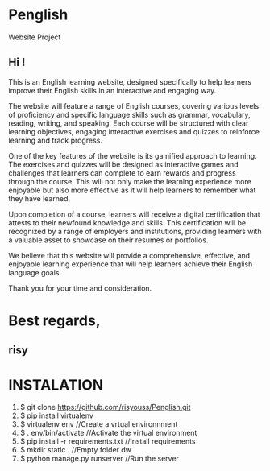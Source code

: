 # Penglish
Website Project 

## Hi ! 
This is an English learning website, designed specifically to help learners improve their English skills in an interactive and engaging way.

The website will feature a range of English courses, covering various levels of proficiency and specific language skills such as grammar, vocabulary, reading, writing, and speaking. Each course will be structured with clear learning objectives, engaging interactive exercises and quizzes to reinforce learning and track progress.

One of the key features of the website is its gamified approach to learning. The exercises and quizzes will be designed as interactive games and challenges that learners can complete to earn rewards and progress through the course. This will not only make the learning experience more enjoyable but also more effective as it will help learners to remember what they have learned.

Upon completion of a course, learners will receive a digital certification that attests to their newfound knowledge and skills. This certification will be recognized by a range of employers and institutions, providing learners with a valuable asset to showcase on their resumes or portfolios.

We believe that this website will provide a comprehensive, effective, and enjoyable learning experience that will help learners achieve their English language goals.

Thank you for your time and consideration.

# Best regards,
## risy







# INSTALATION
  1. $ git clone https://github.com/risyouss/Penglish.git
  2. $ pip install virtualenv                   
  3. $ virtualenv env                          //Create a vrtual environnment
  4. $ . env/bin/activate                      //Activate the virtual environment             
  5. $ pip install -r requirements.txt         //Install requirements
  6. $ mkdir static .                          //Empty folder dw
  8. $ python manage.py runserver              //Run the server
